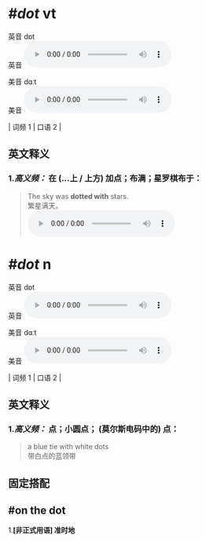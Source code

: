 # ***\#dot*** vt
英音 dɒt  
英音
<audio src="./media/dot-B.aac" controls="controls"></audio>

美音 dɑːt  
美音
<audio src="./media/dot.aac" controls="controls"></audio>



| 词频 1 | 口语 2 |  

英文释义
---
### 1.*高义频：* **在 (...上 / 上方) 加点；布满；星罗棋布于：**  

 > The sky was **dotted with** stars.   
 > 繁星满天。    
<audio src="./media/dot-2.aac" controls="controls"></audio>


# ***\#dot*** n
英音 dɒt  
英音
<audio src="./media/dot-B.aac" controls="controls"></audio>

美音 dɑːt  
美音
<audio src="./media/dot.aac" controls="controls"></audio>



| 词频 1 | 口语 2 |  

英文释义
---
### 1.*高义频：* **点；小圆点； (莫尔斯电码中的) 点：**  

 > a blue tie with white dots  
 > 带白点的蓝领带    


固定搭配
---
## \#on the dot
1.**[非正式用语] 准时地**  


